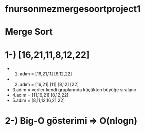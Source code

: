 # fnursonmezmergesoortproject1
# Merge Sort
# 1-) [16,21,11,8,12,22]
- 1. adım = [16,21,11]  [8,12,22]
- 2. adım = [16,21] [11]  [8,12] [22]
- 3.adım = veriler kendi gruplarında küçükten büyüğe sıralanır
- 4.adım = [11,16,21]  [8,12,22]
- 5.adım = [8,11,12,16,21,22] 

# 2-) Big-O gösterimi => O(nlogn)
